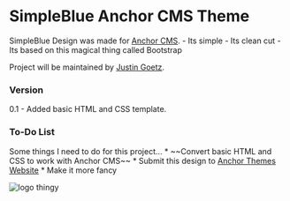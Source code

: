 SimpleBlue Anchor CMS Theme
===========================

SimpleBlue Design was made for [Anchor CMS](<http://anchorcms.com/>). - Its
simple - Its clean cut - Its based on this magical thing called Bootstrap

Project will be maintained by [Justin Goetz](<https://www.justingoetz.net>).

### Version

0.1 - Added basic HTML and CSS template.

### To-Do List

Some things I need to do for this project... \* \~\~Convert basic HTML and CSS
to work with Anchor CMS\~\~ \* Submit this design to [Anchor Themes
Website](<http://anchorthemes.com/>) \* Make it more fancy

![logo thingy](<https://www.jgndata.biz/jgoetz/file2/gitblog.png>)
